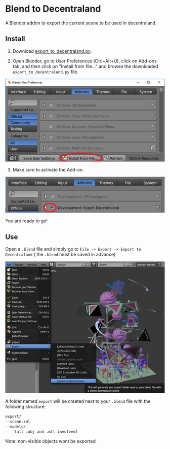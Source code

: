 # Blend to Decentraland

A Blender addon to export the current scene to be used in decentraland.

## Install

1. Download [export_to_decentraland.py](//raw.githubusercontent.com/diegodorado/blend2decentraland/master/export_to_decentraland.py).

2. Open Blender, go to User Preferences (Ctrl+Alt+U), click on Add-ons tab, and then click on "Install from file..." and browse the downloaded `export_to_decentraland.py` file.

  ![](images/addons1.png)


3. Make sure to activate the Add-on.

  ![](images/addons2.png)

You are ready to go!

## Use

Open a `.blend` file and simply go to `File -> Export -> Export to Decentraland`
( the `.blend` must be saved in advance)

![](images/export.png)

A folder named `export` will be created next to your `.blend` file with the following structure:

```
export/
--scene.xml
--models/
    (all .obj and .mtl involved)
```

Note: non-visible objects wont be exported
